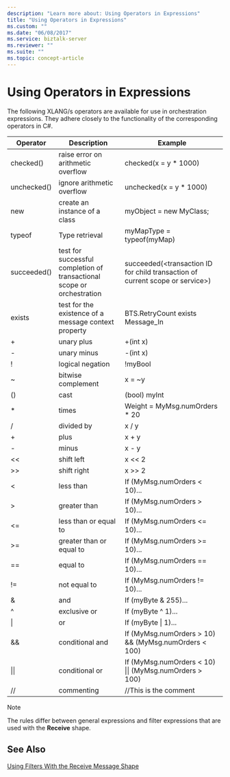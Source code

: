 ```yaml
---
description: "Learn more about: Using Operators in Expressions"
title: "Using Operators in Expressions"
ms.custom: ""
ms.date: "06/08/2017"
ms.service: biztalk-server
ms.reviewer: ""
ms.suite: ""
ms.topic: concept-article
---
```

# Using Operators in Expressions
The following XLANG/s operators are available for use in orchestration expressions. They adhere closely to the functionality of the corresponding operators in C#.  
  
|Operator|Description|Example|  
|--------------|-----------------|-------------|  
|checked()|raise error on arithmetic overflow|checked(x = y * 1000)|  
|unchecked()|ignore arithmetic overflow|unchecked(x = y * 1000)|  
|new|create an instance of a class|myObject = new MyClass;|  
|typeof|Type retrieval|myMapType = typeof(myMap)|  
|succeeded()|test for successful completion of transactional scope or orchestration|succeeded(\<transaction ID for child transaction of current scope or service\>)|  
|exists|test for the existence of a message context property|BTS.RetryCount exists Message_In|  
|+|unary plus|+(int x)|  
|-|unary minus|-(int x)|  
|!|logical negation|!myBool|  
|~|bitwise complement|x = ~y|  
|()|cast|(bool) myInt|  
|*|times|Weight = MyMsg.numOrders * 20|  
|/|divided by|x / y|  
|+|plus|x + y|  
|-|minus|x - y|  
|<<|shift left|x << 2|  
|>>|shift right|x >> 2|  
|<|less than|If (MyMsg.numOrders < 10)...|  
|>|greater than|If (MyMsg.numOrders > 10)...|  
|<=|less than or equal to|If (MyMsg.numOrders <= 10)...|  
|>=|greater than or equal to|If (MyMsg.numOrders >= 10)...|  
|==|equal to|If (MyMsg.numOrders == 10)...|  
|!=|not equal to|If (MyMsg.numOrders != 10)...|  
|&|and|If (myByte & 255)...|  
|^|exclusive or|If (myByte ^ 1)...|  
|&#124;|or|If (myByte &#124; 1)...|  
|&&|conditional and|If (MyMsg.numOrders > 10) && (MyMsg.numOrders < 100)|  
|&#124;&#124;|conditional or|If (MyMsg.numOrders < 10) &#124;&#124; (MyMsg.numOrders > 100)|  
|//|commenting|//This is the comment|  
  
> [!NOTE]
>  The rules differ between general expressions and filter expressions that are used with the **Receive** shape.  
  
## See Also  
 [Using Filters With the Receive Message Shape](../core/using-filters-with-the-receive-message-shape.md)
